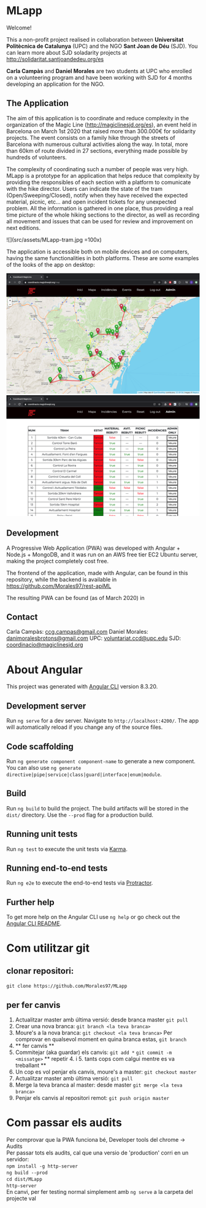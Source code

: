 # MLapp

Welcome!

This a non-profit project realised in collaboration between <b>Universitat Politècnica de Catalunya</b> (UPC) and the NGO <b>Sant Joan de Déu</b> (SJD). You can learn more about SJD soladarity projects at http://solidaritat.santjoandedeu.org/es

<b>Carla Campàs</b> and <b>Daniel Morales</b> are two students at UPC who enrolled on a volunteering program and have been working with SJD for 4 months developing an application for the NGO.

## The Application

The aim of this application is to coordinate and reduce complexity in the organization of the Magic Line (http://magiclinesjd.org/es), an event held in Barcelona on March 1st 2020 that raised more than 300.000€ for solidarity projects. The event consists on a family hike through the streets of Barcelona with numerous cultural activities along the way. In total, more than 60km of route divided in 27 sections, everything made possible by hundreds of volunteers. 

The complexity of coordinating such a number of people was very high. MLapp is a prototype for an application that helps reduce that complexity by providing the responsibles of each section with a platform to comunicate with the hike director. Users can indicate the state of the tram (Open/Sweeping/Closed), notify when they have received the expected material, picnic, etc... and open incident tickets for any unexpected problem. All the information is gathered in one place, thus providing a real time picture of the whole hiking sections to the director, as well as recording all movement and issues that can be used for review and improvement on next editions.

![](src/assets/MLapp-tram.jpg =100x)

The application is accessible both on mobile devices and on computers, having the same functionalities in both platforms. These are some examples of the looks of the app on desktop:

![Screenshot](src/assets/MLapp-map.png)
![Screenshot](src/assets/MLapp-home.png)

## Development

A Progressive Web Application (PWA) was developed with Angular + Node.js + MongoDB, and it was run on an AWS free tier EC2 Ubuntu server, making the project completely cost free.

The frontend of the application, made with Angular, can be found in this repository, while the backend is available in https://github.com/Morales97/rest-apiML

The resulting PWA can be found (as of March 2020) in 

## Contact

Carla Campàs: ccg.campas@gmail.com
Daniel Morales: danimoralesbrotons@gmail.com
UPC: voluntariat.ccd@upc.edu
SJD: coordinacio@magiclinesjd.org

# About Angular

This project was generated with [Angular CLI](https://github.com/angular/angular-cli) version 8.3.20.

## Development server

Run `ng serve` for a dev server. Navigate to `http://localhost:4200/`. The app will automatically reload if you change any of the source files.

## Code scaffolding

Run `ng generate component component-name` to generate a new component. You can also use `ng generate directive|pipe|service|class|guard|interface|enum|module`.

## Build

Run `ng build` to build the project. The build artifacts will be stored in the `dist/` directory. Use the `--prod` flag for a production build.

## Running unit tests

Run `ng test` to execute the unit tests via [Karma](https://karma-runner.github.io).

## Running end-to-end tests

Run `ng e2e` to execute the end-to-end tests via [Protractor](http://www.protractortest.org/).

## Further help

To get more help on the Angular CLI use `ng help` or go check out the [Angular CLI README](https://github.com/angular/angular-cli/blob/master/README.md).

# Com utilitzar git

## clonar repositori:

`git clone https://github.com/Morales97/MLapp`

## per fer canvis

1. Actualitzar master amb última versió: desde branca master `git pull`
2. Crear una nova branca: `git branch <la teva branca>`
3. Moure's a la nova branca: `git checkout <la teva branca>` 
Per comprovar en qualsevol moment en quina branca estas, `git branch`
4. ** fer canvis **
5. Commitejar (aka guardar) els canvis: 
  `git add *` 
  `git commit -m <missatge>`
** repetir 4. i 5. tants cops com calgui mentre es va treballant **
6. Un cop es vol penjar els canvis, moure's a master: `git checkout master`
7. Actualitzar master amb última versió: `git pull`
8. Merge la teva branca al master: desde master `git merge <la teva branca>`
9. Penjar els canvis al repositori remot: `git push origin master`

# Com passar els audits

Per comprovar que la PWA funciona bé, Developer tools del chrome -> Audits<br />
Per passar tots els audits, cal que una versio de 'production' corri en un servidor:<br />
`npm install -g http-server`<br />
`ng build --prod`<br />
`cd dist/MLapp`<br />
`http-server`<br />
En canvi, per fer testing normal simplement amb `ng serve` a la carpeta del projecte val

 

